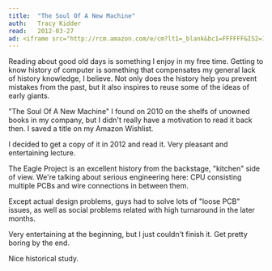 ```yaml
---
title:	"The Soul Of A New Machine"
auth:	Tracy Kidder
read:	2012-03-27
ad:	<iframe src="http://rcm.amazon.com/e/cm?lt1=_blank&bc1=FFFFFF&IS2=1&npa=1&bg1=FFFFFF&fc1=000000&lc1=FF0000&t=wojcadamkoszh-20&o=1&p=8&l=as4&m=amazon&f=ifr&ref=ss_til&asins=B00008RWB6" style="width:120px;height:240px;" scrolling="no" marginwidth="0" marginheight="0" frameborder="0"></iframe>
---
```


Reading about good old days is something I enjoy in my free time.
Getting to know history of computer is something that compensates my general
lack of history knowledge, I believe.
Not only does the history help you prevent mistakes from the past, but it
also inspires to reuse some of the ideas of early giants.

"The Soul Of A New Machine" I found on 2010 on the shelfs of unowned books in my
company, but I didn't really have a motivation to read it back then. I saved
a title on my Amazon Wishlist.

I decided to get a copy of it in 2012 and read it. Very pleasant and
entertaining lecture.

The Eagle Project is an excellent history from the backstage, "kitchen" side
of view. We're talking about serious engineering here: CPU consisting
multiple PCBs and wire connections in between them.

Except actual design problems, guys had to solve lots of "loose PCB" issues,
as well as social problems related with high turnaround in the later months.

Very entertaining at the beginning, but I just couldn't finish it. Get
pretty boring by the end.

Nice historical study.
